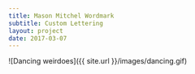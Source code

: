 ```yaml
---
title: Mason Mitchel Wordmark
subtitle: Custom Lettering
layout: project
date: 2017-03-07
---
```


![Dancing weirdoes]({{ site.url }}/images/dancing.gif)